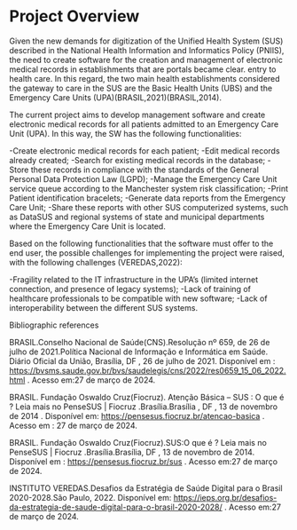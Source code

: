 # Project Overview

Given the new demands for digitization of the Unified Health System (SUS) described in the National Health Information and Informatics Policy (PNIIS), the need to create software for the creation and management of electronic medical records in establishments that are portals became clear. entry to health care. In this regard, the two main health establishments considered the gateway to care in the SUS are the Basic Health Units (UBS) and the Emergency Care Units (UPA)(BRASIL,2021)(BRASIL,2014).

 
The current project aims to develop management software and create electronic medical records for all patients admitted to an Emergency Care Unit (UPA). In this way, the SW has the following functionalities:

-Create electronic medical records for each patient;
-Edit medical records already created;
-Search for existing medical records in the database;
-Store these records in compliance with the standards of the General Personal Data Protection Law (LGPD);
-Manage the Emergency Care Unit service queue according to the Manchester system risk classification;
-Print Patient identification bracelets;
-Generate data reports from the Emergency Care Unit;
-Share these reports with other SUS computerized systems, such as DataSUS and regional systems of state and municipal departments where the Emergency Care Unit is located.

 

Based on the following functionalities that the software must offer to the end user, the possible challenges for implementing the project were raised, with the following challenges (VEREDAS,2022):

-Fragility related to the IT infrastructure in the UPA’s (limited internet connection, and presence of legacy systems);
-Lack of training of healthcare professionals to be compatible with new software;
-Lack of interoperability between the different SUS systems.

 

Bibliographic references

BRASIL.Conselho Nacional de Saúde(CNS).Resolução nº 659, de 26 de julho de 2021.Política Nacional de Informação e Informática em Saúde. Diário Oficial da União, Brasília, DF , 26 de julho de 2021. Disponível em : https://bvsms.saude.gov.br/bvs/saudelegis/cns/2022/res0659_15_06_2022.html . Acesso em:27 de março de 2024. 

 

BRASIL. Fundação Oswaldo Cruz(Fiocruz). Atenção Básica – SUS : O que é ? Leia mais no PenseSUS | Fiocruz .Brasília.Brasília , DF , 13 de novembro de 2014 . Disponível em: https://pensesus.fiocruz.br/atencao-basica . Acesso em : 27 de março de 2024. 

 

BRASIL. Fundação Oswaldo Cruz(Fiocruz).SUS:O que é ? Leia mais no PenseSUS | Fiocruz .Brasília.Brasília, DF , 13 de novembro de 2014. Disponível em : https://pensesus.fiocruz.br/sus . Acesso em:27 de março de 2024. 

 

INSTITUTO VEREDAS.Desafios da Estratégia de Saúde Digital para o Brasil 2020-2028.São Paulo, 2022. Disponível em: https://ieps.org.br/desafios-da-estrategia-de-saude-digital-para-o-brasil-2020-2028/ . Acesso em:27 de março de 2024. 
